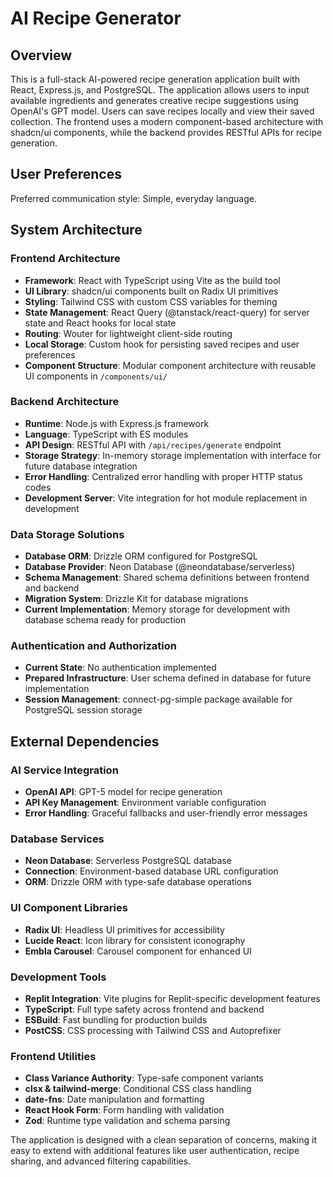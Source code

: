 # AI Recipe Generator

## Overview

This is a full-stack AI-powered recipe generation application built with React, Express.js, and PostgreSQL. The application allows users to input available ingredients and generates creative recipe suggestions using OpenAI's GPT model. Users can save recipes locally and view their saved collection. The frontend uses a modern component-based architecture with shadcn/ui components, while the backend provides RESTful APIs for recipe generation.

## User Preferences

Preferred communication style: Simple, everyday language.

## System Architecture

### Frontend Architecture
- **Framework**: React with TypeScript using Vite as the build tool
- **UI Library**: shadcn/ui components built on Radix UI primitives
- **Styling**: Tailwind CSS with custom CSS variables for theming
- **State Management**: React Query (@tanstack/react-query) for server state and React hooks for local state
- **Routing**: Wouter for lightweight client-side routing
- **Local Storage**: Custom hook for persisting saved recipes and user preferences
- **Component Structure**: Modular component architecture with reusable UI components in `/components/ui/`

### Backend Architecture
- **Runtime**: Node.js with Express.js framework
- **Language**: TypeScript with ES modules
- **API Design**: RESTful API with `/api/recipes/generate` endpoint
- **Storage Strategy**: In-memory storage implementation with interface for future database integration
- **Error Handling**: Centralized error handling with proper HTTP status codes
- **Development Server**: Vite integration for hot module replacement in development

### Data Storage Solutions
- **Database ORM**: Drizzle ORM configured for PostgreSQL
- **Database Provider**: Neon Database (@neondatabase/serverless)
- **Schema Management**: Shared schema definitions between frontend and backend
- **Migration System**: Drizzle Kit for database migrations
- **Current Implementation**: Memory storage for development with database schema ready for production

### Authentication and Authorization
- **Current State**: No authentication implemented
- **Prepared Infrastructure**: User schema defined in database for future implementation
- **Session Management**: connect-pg-simple package available for PostgreSQL session storage

## External Dependencies

### AI Service Integration
- **OpenAI API**: GPT-5 model for recipe generation
- **API Key Management**: Environment variable configuration
- **Error Handling**: Graceful fallbacks and user-friendly error messages

### Database Services
- **Neon Database**: Serverless PostgreSQL database
- **Connection**: Environment-based database URL configuration
- **ORM**: Drizzle ORM with type-safe database operations

### UI Component Libraries
- **Radix UI**: Headless UI primitives for accessibility
- **Lucide React**: Icon library for consistent iconography
- **Embla Carousel**: Carousel component for enhanced UI

### Development Tools
- **Replit Integration**: Vite plugins for Replit-specific development features
- **TypeScript**: Full type safety across frontend and backend
- **ESBuild**: Fast bundling for production builds
- **PostCSS**: CSS processing with Tailwind CSS and Autoprefixer

### Frontend Utilities
- **Class Variance Authority**: Type-safe component variants
- **clsx & tailwind-merge**: Conditional CSS class handling
- **date-fns**: Date manipulation and formatting
- **React Hook Form**: Form handling with validation
- **Zod**: Runtime type validation and schema parsing

The application is designed with a clean separation of concerns, making it easy to extend with additional features like user authentication, recipe sharing, and advanced filtering capabilities.